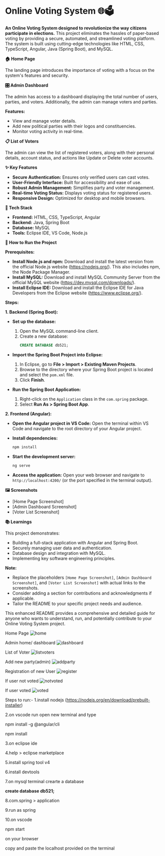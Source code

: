 # Online Voting System 🌐🗳️

**An Online Voting System designed to revolutionize the way citizens participate in elections.** This project eliminates the hassles of paper-based voting by providing a secure, automated, and streamlined voting platform. The system is built using cutting-edge technologies like HTML, CSS, TypeScript, Angular, Java (Spring Boot), and MySQL.

**🏠 Home Page**

The landing page introduces the importance of voting with a focus on the system's features and security.

**🎛️ Admin Dashboard**

The admin has access to a dashboard displaying the total number of users, parties, and voters. Additionally, the admin can manage voters and parties.

**Features:**

* View and manage voter details.
* Add new political parties with their logos and constituencies.
* Monitor voting activity in real-time.

**📋 List of Voters**

The admin can view the list of registered voters, along with their personal details, account status, and actions like Update or Delete voter accounts.

**✨ Key Features**

* **Secure Authentication:** Ensures only verified users can cast votes.
* **User-Friendly Interface:** Built for accessibility and ease of use.
* **Robust Admin Management:** Simplifies party and voter management.
* **Real-time Voting Status:** Displays voting status for registered users.
* **Responsive Design:** Optimized for desktop and mobile browsers.

**🔧 Tech Stack**

* **Frontend:** HTML, CSS, TypeScript, Angular
* **Backend:** Java, Spring Boot
* **Database:** MySQL
* **Tools:** Eclipse IDE, VS Code, Node.js

**🚀 How to Run the Project**

**Prerequisites:**

* **Install Node.js and npm:** Download and install the latest version from the official Node.js website (https://nodejs.org/). This also includes npm, the Node Package Manager.
* **Install MySQL:** Download and install MySQL Community Server from the official MySQL website (https://dev.mysql.com/downloads/). 
* **Install Eclipse IDE:** Download and install the Eclipse IDE for Java Developers from the Eclipse website (https://www.eclipse.org/).

**Steps:**

**1. Backend (Spring Boot):**

   * **Set up the database:**
      1. Open the MySQL command-line client.
      2. Create a new database: 
         ```sql
         CREATE DATABASE db521;
         ```

   * **Import the Spring Boot Project into Eclipse:**
      1. In Eclipse, go to **File > Import > Existing Maven Projects**.
      2. Browse to the directory where your Spring Boot project is located and select the `pom.xml` file.
      3. Click **Finish**.

   * **Run the Spring Boot Application:**
      1. Right-click on the `Application` class in the `com.spring` package.
      2. Select **Run As > Spring Boot App**.

**2. Frontend (Angular):**

   * **Open the Angular project in VS Code:** Open the terminal within VS Code and navigate to the root directory of your Angular project.

   * **Install dependencies:**
      ```bash
      npm install
      ```

   * **Start the development server:**
      ```bash
      ng serve
      ```

   * **Access the application:** Open your web browser and navigate to `http://localhost:4200/` (or the port specified in the terminal output).

**🖼️ Screenshots**

* [Home Page Screenshot]
* [Admin Dashboard Screenshot]
* [Voter List Screenshot]

**📚 Learnings**

This project demonstrates:

* Building a full-stack application with Angular and Spring Boot.
* Securely managing user data and authentication.
* Database design and integration with MySQL.
* Implementing key software engineering principles.

**Note:**

* Replace the placeholders `[Home Page Screenshot]`, `[Admin Dashboard Screenshot]`, and `[Voter List Screenshot]` with actual links to the screenshots. 
* Consider adding a section for contributions and acknowledgments if applicable.
* Tailor the README to your specific project needs and audience.

This enhanced README provides a comprehensive and detailed guide for anyone who wants to understand, run, and potentially contribute to your Online Voting System project.

Home Page
![home](https://github.com/user-attachments/assets/aed1fa6d-fecb-44f0-9cff-674a989a730a)

Admin home/ dashboard
![dashboard](https://github.com/user-attachments/assets/bc5b6999-328b-4d88-853c-8bada26c9ea6)

List of  Voter
![listvoters](https://github.com/user-attachments/assets/45937d23-6d7c-48ca-82ea-8392fa6ed227)

Add new party(admin)
![addparty](https://github.com/user-attachments/assets/4b16e953-5f71-4f53-a18d-9643f0f475a3)

Registration of new User
![register](https://github.com/user-attachments/assets/33e6b876-049d-4357-8691-339df5fb44c6)

If user not voted
![notvoted](https://github.com/user-attachments/assets/42ee4c4c-bfaf-49c0-a73d-79b194924d35)

If user voted
![voted](https://github.com/user-attachments/assets/3eca57df-d00c-4708-aa3d-8ca06b0fd6d2)

Steps to run:-
1.install nodejs (https://nodejs.org/en/download/prebuilt-installer)

2.on vscode run open new terminal and type

npm install -g @angular/cli

npm install

3.on eclipse ide

4.help > eclipse marketplace

5.install spring tool v4

6.install devtools

7.on mysql terminal crearte a database 

**create database db521;**

8.com.spring > application 

9.run as spring

10.on vscode

npm start

on your browser

copy and paste the localhost provided on the terminal
